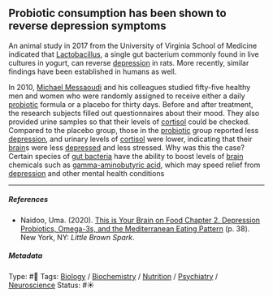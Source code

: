 ## Probiotic consumption has been shown to reverse depression symptoms

An animal study in 2017 from the University of Virginia School of Medicine indicated that [Lactobacillus](), a single gut bacterium commonly found in live cultures in yogurt, can reverse [depression](Depression.md) in rats. More recently, similar findings have been established in humans as well. 

In 2010, [Michael Messaoudi]() and his colleagues studied fifty-five healthy men and women who were randomly assigned to receive either a daily [probiotic](Probiotic.md) formula or a placebo for thirty days. Before and after treatment, the research subjects filled out questionnaires about their mood. They also provided urine samples so that their levels of [cortisol](Cortisol.md) could be checked. Compared to the placebo group, those in the [probiotic](Probiotic.md) group reported less [depression](Depression.md), and urinary levels of [cortisol](Cortisol.md) were lower, indicating that their [brain](Brain.md)s were less [depressed](Depression.md) and less stressed. Why was this the case? Certain species of [gut bacteria]() have the ability to boost levels of [brain](Brain.md) chemicals such as [gamma-aminobutyric acid](), which may speed relief from [depression](Depression.md) and other mental health conditions

---

##### References

* Naidoo, Uma. (2020). [This is Your Brain on Food Chapter 2. Depression Probiotics, Omega-3s, and the Mediterranean Eating Pattern](This%20is%20Your%20Brain%20on%20Food%20Chapter%202.%20Depression%20Probiotics,%20Omega-3s,%20and%20the%20Mediterranean%20Eating%20Pattern.md) (p. 38). New York, NY: *Little Brown Spark*.

##### Metadata

Type: #🔴 
Tags: [Biology]() / [Biochemistry](Biochemistry.md) / [Nutrition]() / [Psychiatry](Psychiatry.md) / [Neuroscience](Neuroscience.md)
Status: #☀️ 

